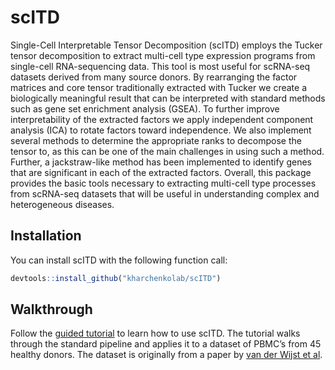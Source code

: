 
<!-- README.md is generated from README.Rmd. Please edit that file -->

# scITD

<!-- badges: start -->

<!-- badges: end -->

Single-Cell Interpretable Tensor Decomposition (scITD) employs the
Tucker tensor decomposition to extract multi-cell type expression
programs from single-cell RNA-sequencing data. This tool is most useful
for scRNA-seq datasets derived from many source donors. By rearranging
the factor matrices and core tensor traditionally extracted with Tucker
we create a biologically meaningful result that can be interpreted with
standard methods such as gene set enrichment analysis (GSEA). To further
improve interpretability of the extracted factors we apply independent
component analysis (ICA) to rotate factors toward independence. We also
implement several methods to determine the appropriate ranks to
decompose the tensor to, as this can be one of the main challenges in
using such a method. Further, a jackstraw-like method has been
implemented to identify genes that are significant in each of the
extracted factors. Overall, this package provides the basic tools
necessary to extracting multi-cell type processes from scRNA-seq
datasets that will be useful in understanding complex and heterogeneous
diseases.

## Installation

You can install scITD with the following function call:

``` r
devtools::install_github("kharchenkolab/scITD")
```

## Walkthrough

Follow the [guided
tutorial](https://htmlpreview.github.io/?https://raw.githubusercontent.com/kharchenkolab/scITD//master/doc/walkthrough.html)
to learn how to use scITD. The tutorial walks through the standard
pipeline and applies it to a dataset of PBMC’s from 45 healthy donors.
The dataset is originally from a paper by [van der Wijst et
al](https://www.ncbi.nlm.nih.gov/pmc/articles/PMC5905669/).
